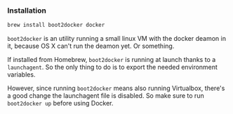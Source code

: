 ### Installation

```sh
brew install boot2docker docker
```

`boot2docker` is an utility running a small linux VM with the docker deamon in
it, because OS X can't run the deamon yet. Or something.

If installed from Homebrew, `boot2docker` is running at launch thanks to a
`launchagent`. So the only thing to do is to export the needed environment
variables.

However, since running `boot2docker` means also running Virtualbox, there's a
good change the launchagent file is disabled. So make sure to run
`boot2docker up` before using Docker.
